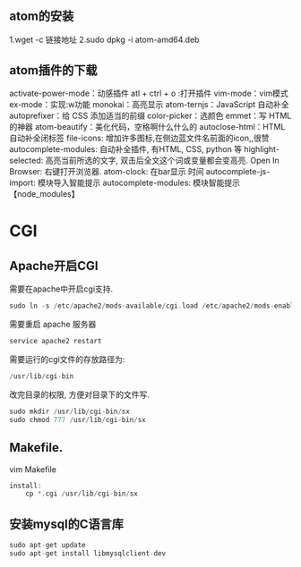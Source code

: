 # 
## atom的安装
1.wget -c 链接地址
2.sudo dpkg -i atom-amd64.deb
## atom插件的下载
activate-power-mode：动感插件 atl + ctrl + o :打开插件
vim-mode：vim模式
ex-mode：实现:w功能
monokai：高亮显示
atom-ternjs：JavaScript 自动补全
autoprefixer：给 CSS 添加适当的前缀
color-picker：选颜色
emmet：写 HTML 的神器
atom-beautify：美化代码，空格啊什么什么的
autoclose-html：HTML自动补全闭标签
file-icons: 增加许多图标,在侧边蓝文件名前面的icon,,很赞
autocomplete-modules: 自动补全插件, 有HTML, CSS, python 等
highlight-selected: 高亮当前所选的文字, 双击后全文这个词或变量都会变高亮.
Open In Browser: 右键打开浏览器.
atom-clock: 在bar显示 时间
autocomplete-js-import: 模块导入智能提示
autocomplete-modules: 模块智能提示【node_modules】
# CGI
## Apache开启CGI

需要在apache中开启cgi支持.
```c
sudo ln -s /etc/apache2/mods-available/cgi.load /etc/apache2/mods-enabled/cgi.load
```
需要重启 apache 服务器
```c
service apache2 restart
```
需要运行的cgi文件的存放路径为:
```c
/usr/lib/cgi-bin
```
改完目录的权限, 方便对目录下的文件写.
```c
sudo mkdir /usr/lib/cgi-bin/sx
sudo chmod 777 /usr/lib/cgi-bin/sx
```

## Makefile.
vim Makefile
```c
install:
	cp *.cgi /usr/lib/cgi-bin/sx
```
## 安装mysql的C语言库
```c
sudo apt-get update
sudo apt-get install libmysqlclient-dev
```
